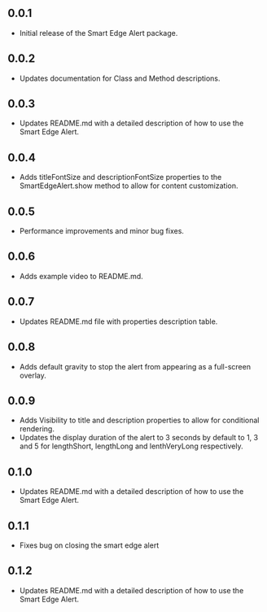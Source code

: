 ## 0.0.1

* Initial release of the Smart Edge Alert package.

## 0.0.2

* Updates documentation for Class and Method descriptions.

## 0.0.3

* Updates README.md with a detailed description of how to use the Smart Edge Alert.

## 0.0.4

* Adds titleFontSize and descriptionFontSize properties to the SmartEdgeAlert.show method to allow for content customization.

## 0.0.5

* Performance improvements and minor bug fixes.

## 0.0.6

* Adds example video to README.md.

## 0.0.7

* Updates README.md file with properties description table.

## 0.0.8

* Adds default gravity to stop the alert from appearing as a full-screen overlay.

## 0.0.9

* Adds Visibility to title and description properties to allow for conditional rendering.
* Updates the display duration of the alert to 3 seconds by default to 1, 3 and 5 for lengthShort, lengthLong and lenthVeryLong respectively.

## 0.1.0

* Updates README.md with a detailed description of how to use the Smart Edge Alert.

## 0.1.1

* Fixes bug on closing the smart edge alert

## 0.1.2

* Updates README.md with a detailed description of how to use the Smart Edge Alert.